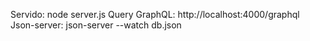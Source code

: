 Servido:  node server.js
Query GraphQL: http://localhost:4000/graphql
Json-server: json-server --watch db.json